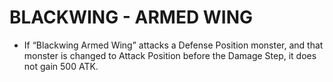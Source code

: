 
# BLACKWING - ARMED WING

*   If “Blackwing Armed Wing” attacks a Defense Position monster, and that monster is changed to Attack Position before the Damage Step, it does not gain 500 ATK.

  